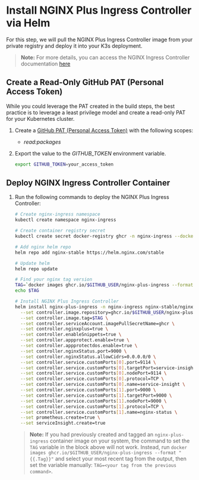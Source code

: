# Install NGINX Plus Ingress Controller via Helm

For this step, we will pull the NGINX Plus Ingress Controller image from your private registry and deploy it into your K3s deployment.

> **Note:** For more details, you can access the NGINX Ingress Controller documentation [here](https://docs.nginx.com/nginx-ingress-controller/installation/installation-with-helm/)

## Create a Read-Only GitHub PAT (Personal Access Token)

While you could leverage the PAT created in the build steps, the best practice is to leverage a least privilege model and create a read-only PAT for your Kubernetes cluster.

1. Create a [GitHub PAT (Personal Access Token)](https://docs.github.com/en/authentication/keeping-your-account-and-data-secure/creating-a-personal-access-token) with the following scopes:
    - *read:packages*

1. Export the value to the *GITHUB_TOKEN* environment variable.

    ```bash
    export GITHUB_TOKEN=your_access_token
    ```

## Deploy NGINX Ingress Controller Container

1. Run the following commands to deploy the NGINX Plus Ingress Controller:

    ```bash
    # Create nginx-ingress namespace
    kubectl create namespace nginx-ingress

    # Create container registry secret
    kubectl create secret docker-registry ghcr -n nginx-ingress --docker-server=ghcr.io --docker-username=${GITHUB_USER} --docker-password=${GITHUB_TOKEN}

    # Add nginx helm repo
    helm repo add nginx-stable https://helm.nginx.com/stable

    # Update helm
    helm repo update

    # Find your nginx tag version
    TAG=`docker images ghcr.io/$GITHUB_USER/nginx-plus-ingress --format "{{.Tag}}"`
    echo $TAG

    # Install NGINX Plus Ingress Controller
    helm install nginx-plus-ingress -n nginx-ingress nginx-stable/nginx-ingress \
      --set controller.image.repository=ghcr.io/$GITHUB_USER/nginx-plus-ingress \
      --set controller.image.tag=$TAG \
      --set controller.serviceAccount.imagePullSecretName=ghcr \
      --set controller.nginxplus=true \
      --set controller.enableSnippets=true \
      --set controller.appprotect.enable=true \
      --set controller.appprotectdos.enable=true \
      --set controller.nginxStatus.port=9000 \
      --set controller.nginxStatus.allowCidrs=0.0.0.0/0 \
      --set controller.service.customPorts[0].port=9114 \
      --set controller.service.customPorts[0].targetPort=service-insight \
      --set controller.service.customPorts[0].nodePort=9114 \
      --set controller.service.customPorts[0].protocol=TCP \
      --set controller.service.customPorts[0].name=service-insight \
      --set controller.service.customPorts[1].port=9000 \
      --set controller.service.customPorts[1].targetPort=9000 \
      --set controller.service.customPorts[1].nodePort=9000 \
      --set controller.service.customPorts[1].protocol=TCP \
      --set controller.service.customPorts[1].name=nginx-status \
      --set prometheus.create=true \
      --set serviceInsight.create=true
    ```

    > **Note:** If you had previously created and tagged an `nginx-plus-ingress` container image on your system, the command to set the `TAG` variable in the block above will not work. Instead, run `docker images ghcr.io/$GITHUB_USER/nginx-plus-ingress --format "{{.Tag}}"` and select your most recent tag from the output, then set the variable manually: `TAG=<your tag from the previous command>`.
